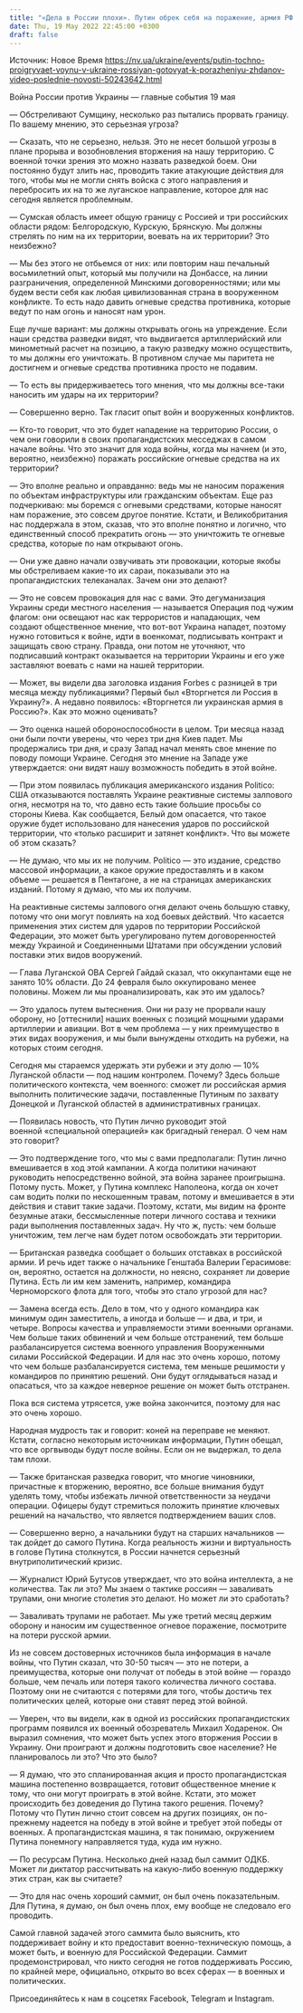 ```yaml
---
title: "«Дела в России плохи». Путин обрек себя на поражение, армия РФ разбалансируется из-за отставок, россиян готовят к проигрышу — Жданов"
date: Thu, 19 May 2022 22:45:00 +0300
draft: false
---
```

Источник: Новое Время https://nv.ua/ukraine/events/putin-tochno-proigryvaet-voynu-v-ukraine-rossiyan-gotovyat-k-porazheniyu-zhdanov-video-poslednie-novosti-50243642.html


Война России против Украины — главные события 19 мая

— Обстреливают Сумщину, несколько раз пытались прорвать границу. По вашему мнению, это серьезная угроза?

— Сказать, что не серьезно, нельзя. Это не несет большой угрозы в плане прорыва и возобновления вторжения на нашу территорию. С военной точки зрения это можно назвать разведкой боем. Они постоянно будут злить нас, проводить такие атакующие действия для того, чтобы мы не могли снять войска с этого направления и перебросить их на то же луганское направление, которое для нас сегодня является проблемным.

— Сумская область имеет общую границу с Россией и три российских области рядом: Белгородскую, Курскую, Брянскую. Мы должны стрелять по ним на их территории, воевать на их территории? Это неизбежно?

— Мы без этого не отбьемся от них: или повторим наш печальный восьмилетний опыт, который мы получили на Донбассе, на линии разграничения, определенной Минскими договоренностями; или мы будем вести себя как любая цивилизованная страна в вооруженном конфликте. То есть надо давить огневые средства противника, которые ведут по нам огонь и наносят нам урон.

Еще лучше вариант: мы должны открывать огонь на упреждение. Если наши средства разведки видят, что выдвигается артиллерийский или минометный расчет на позицию, а такую разведку можно осуществить, то мы должны его уничтожать. В противном случае мы паритета не достигнем и огневые средства противника просто не подавим.

— То есть вы придерживаетесь того мнения, что мы должны все-таки наносить им удары на их территории?

— Совершенно верно. Так гласит опыт войн и вооруженных конфликтов.

— Кто-то говорит, что это будет нападение на территорию России, о чем они говорили в своих пропагандистских месседжах в самом начале войны. Что это значит для хода войны, когда мы начнем (и это, вероятно, неизбежно) поражать российские огневые средства на их территории?

— Это вполне реально и оправданно: ведь мы не наносим поражения по объектам инфраструктуры или гражданским объектам. Еще раз подчеркиваю: мы боремся с огневыми средствами, которые наносят нам поражение, это совсем другое понятие. Кстати, и Великобритания нас поддержала в этом, сказав, что это вполне понятно и логично, что единственный способ прекратить огонь — это уничтожить те огневые средства, которые по нам открывают огонь.

— Они уже давно начали озвучивать эти провокации, которые якобы мы обстреливаем какие-то их сараи, показывали это на пропагандистских телеканалах. Зачем они это делают?

— Это не совсем провокация для нас с вами. Это дегуманизация Украины среди местного населения — называется Операция под чужим флагом: они освещают нас как террористов и нападающих, чем создают общественное мнение, что вот-вот Украина нападет, поэтому нужно готовиться к войне, идти в военкомат, подписывать контракт и защищать свою страну. Правда, они потом не уточняют, что подписавший контракт оказывается на территории Украины и его уже заставляют воевать с нами на нашей территории.

— Может, вы видели два заголовка издания Forbes с разницей в три месяца между публикациями? Первый был «Вторгнется ли Россия в Украину?». А недавно появилось: «Вторгнется ли украинская армия в Россию?». Как это можно оценивать?

— Это оценка нашей обороноспособности в целом. Три месяца назад они были почти уверены, что через три дня Киев падет. Мы продержались три дня, и сразу Запад начал менять свое мнение по поводу помощи Украине. Сегодня это мнение на Западе уже утверждается: они видят нашу возможность победить в этой войне.

— При этом появилась публикация американского издания Politico: США отказываются поставлять Украине реактивные системы залпового огня, несмотря на то, что давно есть такие большие просьбы со стороны Киева. Как сообщается, Белый дом опасается, что такое оружие будет использовано для нанесения ударов по российской территории, что «только расширит и затянет конфликт». Что вы можете об этом сказать?

— Не думаю, что мы их не получим. Politico — это издание, средство массовой информации, а какое оружие предоставлять и в каком объеме — решается в Пентагоне, а не на страницах американских изданий. Потому я думаю, что мы их получим.

На реактивные системы залпового огня делают очень большую ставку, потому что они могут повлиять на ход боевых действий. Что касается применения этих систем для ударов по территории Российской Федерации, это может быть урегулировано путем договоренностей между Украиной и Соединенными Штатами при обсуждении условий поставки этих видов вооружений.

— Глава Луганской ОВА Сергей Гайдай сказал, что оккупантами еще не занято 10% области. До 24 февраля было оккупировано менее половины. Можем ли мы проанализировать, как это им удалось?

— Это удалось путем вытеснения. Они ни разу не прорвали нашу оборону, но [оттеснили] наших военных с позиций мощными ударами артиллерии и авиации. Вот в чем проблема — у них преимущество в этих видах вооружения, и мы были вынуждены отходить на рубежи, на которых стоим сегодня.

Сегодня мы стараемся удержать эти рубежи и эту долю — 10% Луганской области — под нашим контролем. Почему? Здесь больше политического контекста, чем военного: сможет ли российская армия выполнить политические задачи, поставленные Путиным по захвату Донецкой и Луганской областей в административных границах.

— Появилась новость, что Путин лично руководит этой военной «специальной операцией» как бригадный генерал. О чем нам это говорит?

— Это подтверждение того, что мы с вами предполагали: Путин лично вмешивается в ход этой кампании. А когда политики начинают руководить непосредственно войной, эта война заранее проигрышна. Потому пусть. Может, у Путина комплекс Наполеона, когда он хочет сам водить полки по нескошенным травам, потому и вмешивается в эти действия и ставит такие задачи. Поэтому, кстати, мы видим на фронте безумные атаки, бессмысленные потери личного состава и техники ради выполнения поставленных задач. Ну что ж, пусть: чем больше уничтожим, тем легче нам будет потом освобождать эти территории.

— Британская разведка сообщает о больших отставках в российской армии. И речь идет также о начальнике Генштаба Валерии Герасимове: он, вероятно, остается на должности, но неясно, сохраняет ли доверие Путина. Есть ли им кем заменить, например, командира Черноморского флота для того, чтобы это стало угрозой для нас?

— Замена всегда есть. Дело в том, что у одного командира как минимум один заместитель, а иногда и больше — и два, и три, и четыре. Вопросы качества и управляемости этими военными органами. Чем больше таких обвинений и чем больше отстранений, тем больше разбалансируется система военного управления Вооруженными силами Российской Федерации. И для нас это очень хорошо, потому что чем больше разбалансируется система, тем меньше решимости у командиров по принятию решений. Они будут оглядываться назад и опасаться, что за каждое неверное решение он может быть отстранен.

Пока вся система утрясется, уже война закончится, поэтому для нас это очень хорошо.

Народная мудрость так и говорит: коней на переправе не меняют. Кстати, согласно некоторым источникам информации, Путин обещал, что все оргвыводы будут после войны. Если он не выдержал, то дела там плохи.

— Также британская разведка говорит, что многие чиновники, причастные к вторжению, вероятно, все больше внимания будут уделять тому, чтобы избежать личной ответственности за неудачи операции. Офицеры будут стремиться положить принятие ключевых решений на начальство, что является подтверждением ваших слов.

— Совершенно верно, а начальники будут на старших начальников — так дойдет до самого Путина. Когда реальность жизни и виртуальность в голове Путина столкнутся, в России начнется серьезный внутриполитический кризис.

— Журналист Юрий Бутусов утверждает, что это война интеллекта, а не количества. Так ли это? Мы знаем о тактике россиян — заваливать трупами, они многие столетия это делают. Но может ли это сработать?

— Заваливать трупами не работает. Мы уже третий месяц держим оборону и наносим им существенное огневое поражение, посмотрите на потери русской армии.

Из не совсем достоверных источников была информация в начале войны, что Путин сказал, что 30-50 тысяч — это не потери, а преимущества, которые они получат от победы в этой войне — гораздо больше, чем печаль или потеря такого количества личного состава. Поэтому они не считаются с потерями для того, чтобы достичь тех политических целей, которые они ставят перед этой войной.

— Уверен, что вы видели, как в одной из российских пропагандистских программ появился их военный обозреватель Михаил Ходаренок. Он выразил сомнения, что может быть успех этого вторжения России в Украину. Они проиграют и должны подготовить свое население? Не планировалось ли это? Что это было?

— Я думаю, что это спланированная акция и просто пропагандистская машина постепенно возвращается, готовит общественное мнение к тому, что они могут проиграть в этой войне. Кстати, это может происходить без доведения до Путина такого решения. Почему? Потому что Путин лично стоит совсем на других позициях, он по-прежнему надеется на победу в этой войне и требует этой победы от военных. А пропагандистская машина, я так понимаю, окружением Путина понемногу направляется туда, куда им нужно.

— По ресурсам Путина. Несколько дней назад был саммит ОДКБ. Может ли диктатор рассчитывать на какую-либо военную поддержку этих стран, как вы считаете?

— Это для нас очень хороший саммит, он был очень показательным. Для Путина, я думаю, он был очень плох, ему вообще не следовало его проводить.

Самой главной задачей этого саммита было выяснить, кто поддерживает войну и кто предоставит военно-техническую помощь, а может быть, и военную для Российской Федерации. Саммит продемонстрировал, что никто сегодня не готов поддерживать Россию, по крайней мере, официально, открыто во всех сферах — в военных и политических.

Присоединяйтесь к нам в соцсетях Facebook, Telegram и Instagram.
